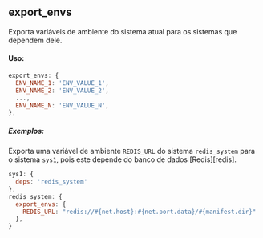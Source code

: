 ## export_envs

Exporta variáveis de ambiente do sistema atual para os sistemas que dependem dele.

#### Uso:

```js
export_envs: {
  ENV_NAME_1: 'ENV_VALUE_1',
  ENV_NAME_2: 'ENV_VALUE_2',
  ...,
  ENV_NAME_N: 'ENV_VALUE_N',
},
```

##### Exemplos:

Exporta uma variável de ambiente `REDIS_URL` do sistema `redis_system` para o sistema `sys1`, pois este depende do banco de dados [Redis][redis].

```js
sys1: {
  deps: 'redis_system'
},
redis_system: {
  export_envs: {
    REDIS_URL: "redis://#{net.host}:#{net.port.data}/#{manifest.dir}"
  },
}
```

